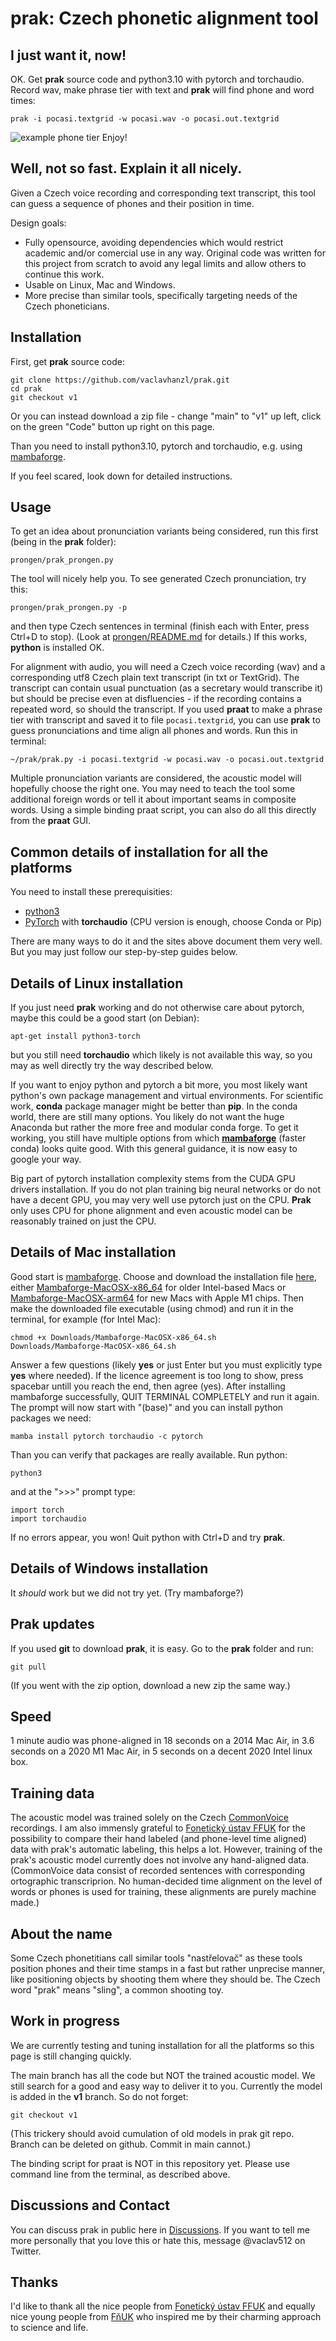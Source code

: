 # prak: Czech phonetic alignment tool

## I just want it, now!
OK. Get **prak** source code and python3.10 with pytorch and torchaudio. Record wav, make phrase
tier with text and **prak** will find phone and word times: 
```
prak -i pocasi.textgrid -w pocasi.wav -o pocasi.out.textgrid
```
![example phone tier](prongen/doc/images/tiers_example.png)
Enjoy!
## Well, not so fast. Explain it all nicely.
Given a Czech voice recording and corresponding text transcript, this tool can guess a sequence
of phones and their position in time.

Design goals:
* Fully opensource, avoiding dependencies which would restrict academic and/or comercial use in 
any way. Original code was written for this project from scratch to avoid any legal limits and
allow others to continue this work.
* Usable on Linux, Mac and Windows.
* More precise than similar tools, specifically targeting needs of the Czech phoneticians.

## Installation
First, get **prak** source code:
```
git clone https://github.com/vaclavhanzl/prak.git
cd prak
git checkout v1
```
Or you can instead download a zip file - change "main" to "v1" up left, click on the green "Code" button up right on this page.

Than you need to install python3.10, pytorch and torchaudio, e.g. using
[mambaforge](https://mamba.readthedocs.io/en/latest/installation.html).

If you feel scared, look down for detailed instructions.

## Usage
To get an idea about pronunciation variants being considered, run this first (being in the **prak** folder):
```
prongen/prak_prongen.py
```
The tool will nicely help you. To see generated Czech pronunciation, try this:
```
prongen/prak_prongen.py -p
```
and then type Czech sentences in terminal (finish each with Enter, press Ctrl+D to stop).
(Look at [prongen/README.md](prongen/README.md) for details.) If this works, **python** is installed OK.

For alignment with audio, you will need a Czech voice recording (wav) and a corresponding utf8 Czech plain text
transcript (in txt or TextGrid).
The transcript can contain usual punctuation (as a secretary would transcribe it) but should be precise even at
disfluencies - if the recording contains a repeated word, so should the transcript. If you used **praat** to
make a phrase tier with transcript and saved it to file ```pocasi.textgrid```, you can use **prak** to guess
pronunciations and time align all phones and words. Run this in terminal:
```
~/prak/prak.py -i pocasi.textgrid -w pocasi.wav -o pocasi.out.textgrid
```
Multiple pronunciation variants are considered, the acoustic model will hopefully choose the right
one. You may need to teach the tool some additional foreign words or tell it about important seams in composite
words. Using a simple binding praat script, you can also do all this directly from the **praat** GUI.

## Common details of installation for all the platforms
You need to install these prerequisities:
* [python3](https://www.python.org/)
* [PyTorch](https://pytorch.org/) with **torchaudio** (CPU version is enough, choose Conda or Pip)

There are many ways to do it and the sites above document them very well. But you may just follow our step-by-step
guides below.
## Details of Linux installation
If you just need **prak** working and do not otherwise care about pytorch, maybe this could be a good start (on Debian):
```
apt-get install python3-torch
```
but you still need **torchaudio** which likely is not available this way, so you may as well directly try the way described below.

If you want to enjoy python and pytorch a bit more, you most likely want python's own package management and virtual environments.
For scientific work, **conda** package manager might be better than **pip**. In the conda world, there are still many options.
You likely do not want the huge Anaconda but rather the more free and modular conda forge. To get it working, you still have 
multiple options from which [**mambaforge**](https://mamba.readthedocs.io/en/latest/installation.html) (faster conda) looks quite good. With this general guidance, it is now easy to google your way.

Big part of pytorch installation complexity stems from the CUDA GPU drivers installation.
If you do not plan training big neural networks or do not have a decent GPU, you may very well
use pytorch just on the CPU. **Prak** only uses CPU for phone alignment and even acoustic model
can be reasonably trained on just the CPU.

## Details of Mac installation
Good start is [mambaforge](https://mamba.readthedocs.io/en/latest/installation.html).
Choose and download the installation file [here](https://github.com/conda-forge/miniforge#mambaforge), either
[Mambaforge-MacOSX-x86_64](https://github.com/conda-forge/miniforge/releases/latest/download/Mambaforge-MacOSX-x86_64.sh)
for older Intel-based Macs or
[Mambaforge-MacOSX-arm64](https://github.com/conda-forge/miniforge/releases/latest/download/Mambaforge-MacOSX-arm64.sh)
for new Macs with Apple M1 chips. Then make the downloaded file executable (using chmod) and run it in the terminal, for example (for Intel Mac):
```
chmod +x Downloads/Mambaforge-MacOSX-x86_64.sh 
Downloads/Mambaforge-MacOSX-x86_64.sh
```
Answer a few questions (likely **yes** or just Enter but you must explicitly type **yes** where needed). If the licence agreement is too long to show, press spacebar untill you reach the end, then agree (yes). After installing mambaforge successfully, QUIT TERMINAL COMPLETELY and run it again. The prompt will now start with "(base)" and you can install python packages we need:
```
mamba install pytorch torchaudio -c pytorch
```
Than you can verify that packages are really available. Run python:
```
python3
```
and at the ">>>" prompt type:
```
import torch
import torchaudio
```
If no errors appear, you won! Quit python with Ctrl+D and try **prak**.

## Details of Windows installation
It *should* work but we did not try yet. (Try mambaforge?)

## Prak updates
If you used **git** to download **prak**, it is easy. Go to the **prak** folder and run:
```
git pull
```
(If you went with the zip option, download a new zip the same way.)

## Speed
1 minute audio was phone-aligned in 18 seconds on a 2014 Mac Air, in 3.6 seconds on a 2020 M1 Mac Air, in 5 seconds on a decent 2020 Intel linux box.

## Training data
The acoustic model was trained solely on the Czech [CommonVoice](https://commonvoice.mozilla.org/en/datasets) recordings.
I am also immensly grateful to [Fonetický ústav FFUK](https://fonetika.ff.cuni.cz/) for the possibility to compare
their hand labeled (and phone-level time aligned) data with prak's automatic labeling, this helps a lot. However, training
of the prak's acoustic model currently does not involve any hand-aligned data. (CommonVoice data consist of recorded sentences with
corresponding ortographic transcriprion. No human-decided time alignment on the level of words or phones is used for training,
these alignments are purely machine made.)

## About the name
Some Czech phonetitians call similar tools "nastřelovač" as these tools position phones and their time stamps
in a fast but rather unprecise manner, like positioning objects by shooting them where they should be.
The Czech word "prak" means "sling", a common shooting toy.

## Work in progress
We are currently testing and tuning installation for all the platforms so this page is still changing quickly.

The main branch has all the code but NOT the trained acoustic model. We still search for a good and easy way to
deliver it to you. Currently the model is added in the **v1** branch. So do not forget:
```
git checkout v1
```
(This trickery should avoid cumulation of old models in prak git repo. Branch can be deleted on github. Commit in main cannot.)

The binding script for praat is NOT in this repository yet. Please use command line from the terminal, as described above.
## Discussions and Contact
You can discuss prak in public here in [Discussions](https://github.com/vaclavhanzl/prak/discussions).
If you want to tell me more personally that you love this or hate this, message @vaclav512 on Twitter.

## Thanks
I'd like to thank all the nice people from [Fonetický ústav FFUK](https://fonetika.ff.cuni.cz/) and equally nice young people from [FňUK](https://www.facebook.com/profile.php?id=100057425272524) who inspired me by their charming approach to science and life.
